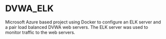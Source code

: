 # DVWA_ELK
Microsoft Azure based project using Docker to configure an ELK server and a pair load balanced DVWA web servers. The ELK server was used to monitor traffic to the web servers.
